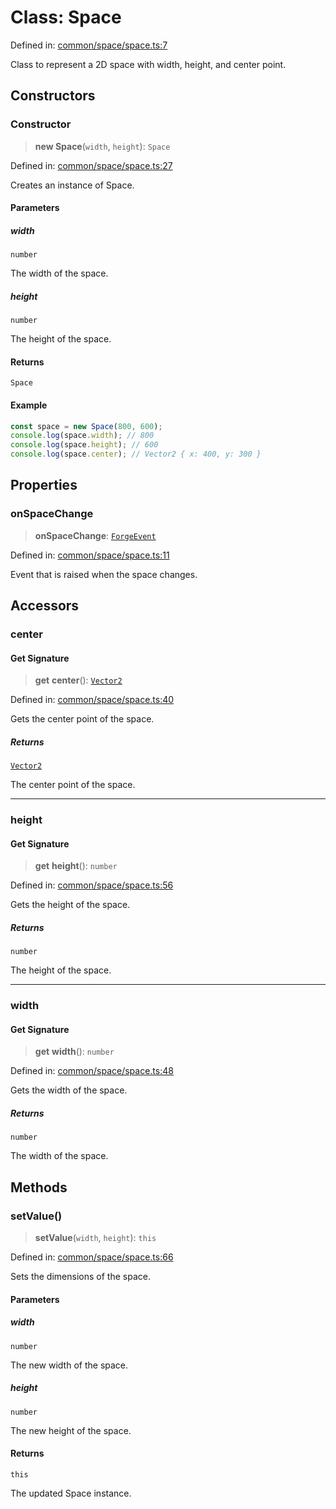 # Class: Space

Defined in: [common/space/space.ts:7](https://github.com/Forge-Game-Engine/Forge/blob/6eae4e51dbdc502818b1c2f3a3ffce9e4a1fd125/src/common/space/space.ts#L7)

Class to represent a 2D space with width, height, and center point.

## Constructors

### Constructor

> **new Space**(`width`, `height`): `Space`

Defined in: [common/space/space.ts:27](https://github.com/Forge-Game-Engine/Forge/blob/6eae4e51dbdc502818b1c2f3a3ffce9e4a1fd125/src/common/space/space.ts#L27)

Creates an instance of Space.

#### Parameters

##### width

`number`

The width of the space.

##### height

`number`

The height of the space.

#### Returns

`Space`

#### Example

```ts
const space = new Space(800, 600);
console.log(space.width); // 800
console.log(space.height); // 600
console.log(space.center); // Vector2 { x: 400, y: 300 }
```

## Properties

### onSpaceChange

> **onSpaceChange**: [`ForgeEvent`](ForgeEvent.md)

Defined in: [common/space/space.ts:11](https://github.com/Forge-Game-Engine/Forge/blob/6eae4e51dbdc502818b1c2f3a3ffce9e4a1fd125/src/common/space/space.ts#L11)

Event that is raised when the space changes.

## Accessors

### center

#### Get Signature

> **get** **center**(): [`Vector2`](Vector2.md)

Defined in: [common/space/space.ts:40](https://github.com/Forge-Game-Engine/Forge/blob/6eae4e51dbdc502818b1c2f3a3ffce9e4a1fd125/src/common/space/space.ts#L40)

Gets the center point of the space.

##### Returns

[`Vector2`](Vector2.md)

The center point of the space.

***

### height

#### Get Signature

> **get** **height**(): `number`

Defined in: [common/space/space.ts:56](https://github.com/Forge-Game-Engine/Forge/blob/6eae4e51dbdc502818b1c2f3a3ffce9e4a1fd125/src/common/space/space.ts#L56)

Gets the height of the space.

##### Returns

`number`

The height of the space.

***

### width

#### Get Signature

> **get** **width**(): `number`

Defined in: [common/space/space.ts:48](https://github.com/Forge-Game-Engine/Forge/blob/6eae4e51dbdc502818b1c2f3a3ffce9e4a1fd125/src/common/space/space.ts#L48)

Gets the width of the space.

##### Returns

`number`

The width of the space.

## Methods

### setValue()

> **setValue**(`width`, `height`): `this`

Defined in: [common/space/space.ts:66](https://github.com/Forge-Game-Engine/Forge/blob/6eae4e51dbdc502818b1c2f3a3ffce9e4a1fd125/src/common/space/space.ts#L66)

Sets the dimensions of the space.

#### Parameters

##### width

`number`

The new width of the space.

##### height

`number`

The new height of the space.

#### Returns

`this`

The updated Space instance.
